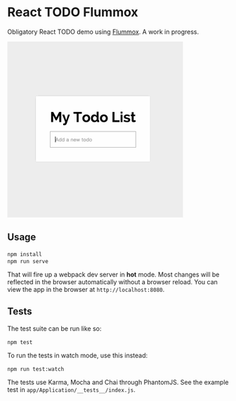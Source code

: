 # React TODO Flummox

Obligatory React TODO demo using [Flummox](https://github.com/acdlite/flummox). A work in progress.

![Demo GIF](/screencap.gif?raw=true "Demo GIF")

## Usage

```
npm install
npm run serve
```

That will fire up a webpack dev server in **hot** mode. Most changes will be reflected in the browser automatically without a browser reload. You can view the app in the browser at `http://localhost:8080`.

## Tests

The test suite can be run like so:

```
npm test
```

To run the tests in watch mode, use this instead:

```
npm run test:watch
```

The tests use Karma, Mocha and Chai through PhantomJS. See the example test in `app/Application/__tests__/index.js`.
